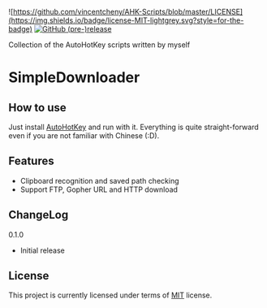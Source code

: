 
![https://github.com/vincentcheny/AHK-Scripts/blob/master/LICENSE](https://img.shields.io/badge/license-MIT-lightgrey.svg?style=for-the-badge)
[![GitHub (pre-)release](https://img.shields.io/badge/release-v0.1.0-blue.svg?style=for-the-badge)](https://github.com/vincentcheny/AHK-Scripts/releases)


  
Collection of the AutoHotKey scripts written by myself<html><br></html>

# SimpleDownloader
## How to use
Just install [AutoHotKey](https://autohotkey.com/) and run with it. Everything is quite straight-forward even if you are not familiar with Chinese (:D).

## Features
+ Clipboard recognition and saved path checking
+ Support FTP, Gopher URL and HTTP download

## ChangeLog
0.1.0  

+ Initial release

## License
This project is currently licensed under terms of [MIT](https://github.com/vincentcheny/AHK-Scripts/blob/master/LICENSE "Markdown") license. 




